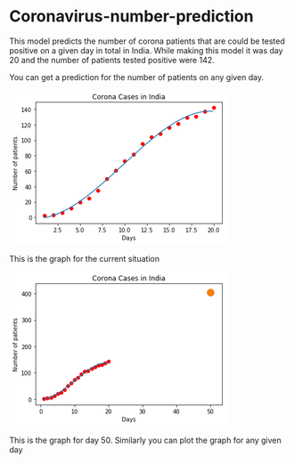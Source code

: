 # Coronavirus-number-prediction
This model predicts the number of corona patients that are could be tested positive on a given day in total in India. While making this model it was day 20 and the number of patients tested positive were 142.

You can get a prediction for the number of patients on any given day.

![Present Date](presentnumber.png)

This is the graph for the current situation

![Image for day 50](day50.png)

This is the graph for day 50. Similarly you can plot the graph for any given day
